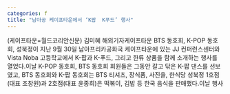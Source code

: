 ```yaml
---
categories: f
title: "남아공 케이프타운에서 ‘K팝  K푸드’ 행사"
---
```

(케이프타운=월드코리안신문) 김미혜 해외기자케이프타운 BTS 동호회, K-POP 동호회, 성북정이 지난 9월 30일 남아프리카공화국 케이프타운에 있는 JJ 컨퍼런스센터와 Vista Noba 고등학교에서 K-팝과 K-푸드, 그리고 한류 상품을 함께 소개하는 행사를 열었다.이날 K-POP 동호회, BTS 동호회 회원들은 그동안 갈고 닦은 K-팝 댄스를 선보였고, BTS 동호회와 K-팝 동호회는 BTS 티셔츠, 장식품, 사진을, 한식당 성북정 1호점(대표 조창원)과 2호점(대표 윤종희)은 떡볶이, 김밥 등 한국 음식을 판매했다.이날 행사